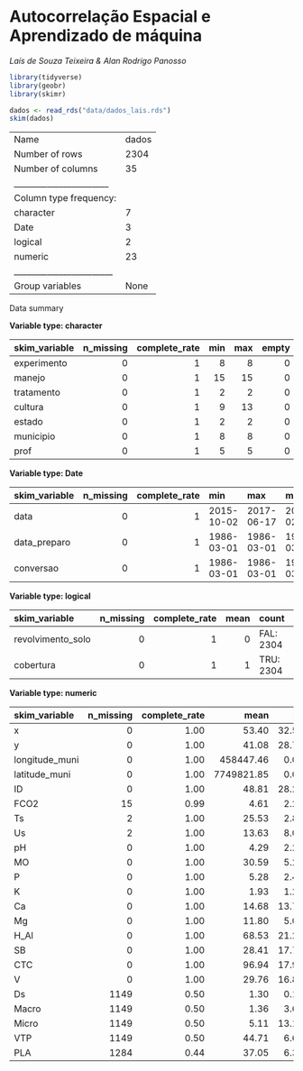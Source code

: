 
<!-- README.md is generated from README.Rmd. Please edit that file -->

# Autocorrelação Espacial e Aprendizado de máquina

*Laís de Souza Teixeira & Alan Rodrigo Panosso*

``` r
library(tidyverse)
library(geobr)
library(skimr)
```

``` r
dados <- read_rds("data/dados_lais.rds")
skim(dados)
```

|                                                  |       |
|:-------------------------------------------------|:------|
| Name                                             | dados |
| Number of rows                                   | 2304  |
| Number of columns                                | 35    |
| \_\_\_\_\_\_\_\_\_\_\_\_\_\_\_\_\_\_\_\_\_\_\_   |       |
| Column type frequency:                           |       |
| character                                        | 7     |
| Date                                             | 3     |
| logical                                          | 2     |
| numeric                                          | 23    |
| \_\_\_\_\_\_\_\_\_\_\_\_\_\_\_\_\_\_\_\_\_\_\_\_ |       |
| Group variables                                  | None  |

Data summary

**Variable type: character**

| skim\_variable | n\_missing | complete\_rate | min | max | empty | n\_unique | whitespace |
|:---------------|-----------:|---------------:|----:|----:|------:|----------:|-----------:|
| experimento    |          0 |              1 |   8 |   8 |     0 |         1 |          0 |
| manejo         |          0 |              1 |  15 |  15 |     0 |         1 |          0 |
| tratamento     |          0 |              1 |   2 |   2 |     0 |         2 |          0 |
| cultura        |          0 |              1 |   9 |  13 |     0 |         2 |          0 |
| estado         |          0 |              1 |   2 |   2 |     0 |         1 |          0 |
| municipio      |          0 |              1 |   8 |   8 |     0 |         1 |          0 |
| prof           |          0 |              1 |   5 |   5 |     0 |         1 |          0 |

**Variable type: Date**

| skim\_variable | n\_missing | complete\_rate | min        | max        | median     | n\_unique |
|:---------------|-----------:|---------------:|:-----------|:-----------|:-----------|----------:|
| data           |          0 |              1 | 2015-10-02 | 2017-06-17 | 2017-02-09 |        21 |
| data\_preparo  |          0 |              1 | 1986-03-01 | 1986-03-01 | 1986-03-01 |         1 |
| conversao      |          0 |              1 | 1986-03-01 | 1986-03-01 | 1986-03-01 |         1 |

**Variable type: logical**

| skim\_variable     | n\_missing | complete\_rate | mean | count     |
|:-------------------|-----------:|---------------:|-----:|:----------|
| revolvimento\_solo |          0 |              1 |    0 | FAL: 2304 |
| cobertura          |          0 |              1 |    1 | TRU: 2304 |

**Variable type: numeric**

| skim\_variable  | n\_missing | complete\_rate |       mean |    sd |         p0 |        p25 |        p50 |        p75 |       p100 | hist  |
|:----------------|-----------:|---------------:|-----------:|------:|-----------:|-----------:|-----------:|-----------:|-----------:|:------|
| x               |          0 |           1.00 |      53.40 | 32.52 |       0.00 |      25.00 |      52.50 |      80.00 |     120.00 | ▆▆▇▅▃ |
| y               |          0 |           1.00 |      41.08 | 28.72 |       0.00 |      20.00 |      30.00 |      70.00 |     100.00 | ▇▆▃▃▂ |
| longitude\_muni |          0 |           1.00 |  458447.46 |  0.00 |  458447.46 |  458447.46 |  458447.46 |  458447.46 |  458447.46 | ▁▁▇▁▁ |
| latitude\_muni  |          0 |           1.00 | 7749821.85 |  0.00 | 7749821.85 | 7749821.85 | 7749821.85 | 7749821.85 | 7749821.85 | ▁▁▇▁▁ |
| ID              |          0 |           1.00 |      48.81 | 28.24 |       1.00 |      24.75 |      48.50 |      72.25 |     102.00 | ▇▇▇▇▆ |
| FCO2            |         15 |           0.99 |       4.61 |  2.25 |      -3.42 |       3.17 |       4.26 |       5.53 |      46.93 | ▇▁▁▁▁ |
| Ts              |          2 |           1.00 |      25.53 |  2.88 |      15.00 |      23.43 |      26.59 |      27.50 |      30.90 | ▁▂▂▇▃ |
| Us              |          2 |           1.00 |      13.63 |  8.06 |       1.96 |       8.00 |      11.00 |      19.00 |      44.00 | ▇▅▃▁▁ |
| pH              |          0 |           1.00 |       4.29 |  2.26 |       3.50 |       3.90 |       4.10 |       4.30 |      52.00 | ▇▁▁▁▁ |
| MO              |          0 |           1.00 |      30.59 |  5.25 |      15.00 |      27.75 |      30.00 |      34.00 |      45.00 | ▁▃▇▃▁ |
| P               |          0 |           1.00 |       5.28 |  2.44 |       1.00 |       3.00 |       5.00 |       6.00 |      17.00 | ▇▇▂▁▁ |
| K               |          0 |           1.00 |       1.93 |  1.28 |       0.60 |       1.10 |       1.60 |       2.20 |      11.50 | ▇▂▁▁▁ |
| Ca              |          0 |           1.00 |      14.68 | 13.71 |       2.00 |       6.00 |       9.00 |      19.00 |      75.00 | ▇▂▁▁▁ |
| Mg              |          0 |           1.00 |      11.80 |  5.04 |       4.00 |       8.00 |      11.00 |      15.00 |      33.00 | ▇▇▃▁▁ |
| H\_Al           |          0 |           1.00 |      68.53 | 21.22 |       0.00 |      52.00 |      72.00 |      88.00 |     121.00 | ▁▃▇▃▂ |
| SB              |          0 |           1.00 |      28.41 | 17.70 |       9.10 |      16.30 |      21.90 |      35.10 |     100.40 | ▇▃▁▁▁ |
| CTC             |          0 |           1.00 |      96.94 | 17.90 |      13.60 |      87.90 |      98.50 |     107.70 |     137.60 | ▁▁▃▇▂ |
| V               |          0 |           1.00 |      29.76 | 16.85 |       9.00 |      17.00 |      25.00 |      40.00 |     100.00 | ▇▃▂▁▁ |
| Ds              |       1149 |           0.50 |       1.30 |  0.16 |       0.95 |       1.19 |       1.29 |       1.42 |       1.60 | ▂▅▇▆▅ |
| Macro           |       1149 |           0.50 |       1.36 |  3.62 |       0.03 |       0.08 |       0.10 |       0.13 |      16.50 | ▇▁▁▁▁ |
| Micro           |       1149 |           0.50 |       5.11 | 13.14 |       0.18 |       0.31 |       0.34 |       0.38 |      45.66 | ▇▁▁▁▁ |
| VTP             |       1149 |           0.50 |      44.71 |  6.69 |      23.92 |      39.96 |      43.78 |      48.41 |      63.69 | ▁▃▇▅▁ |
| PLA             |       1284 |           0.44 |      37.05 |  6.31 |      17.92 |      33.20 |      36.58 |      40.30 |      55.69 | ▁▃▇▃▁ |
